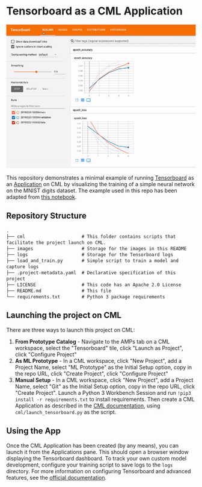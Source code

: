 # Tensorboard as a CML Application

[![Tensorboard](images/tensorboard.gif)](https://www.tensorflow.org/tensorboard)

This repository demonstrates a minimal example of running [Tensorboard](https://www.tensorflow.org/tensorboard) as an [Application](https://docs.cloudera.com/machine-learning/cloud/applications/topics/ml-applications.html) on CML by visualizing the training of a simple neural network on the MNIST digits dataset. The example used in this repo has been adapted from [this notebook](https://github.com/tensorflow/tensorboard/blob/master/docs/get_started.ipynb[).

## Repository Structure

```
.
├── cml                     # This folder contains scripts that facilitate the project launch on CML.
├── images                  # Storage for the images in this README
├── logs                    # Storage for the Tensorboard logs
├── load_and_train.py       # Simple script to train a model and capture logs
├── .project-metadata.yaml  # Declarative specification of this project
├── LICENSE                 # This code has an Apache 2.0 License
├── README.md               # This file
└── requirements.txt        # Python 3 package requirements
```



## Launching the project on CML

There are three ways to launch this project on CML:

1. **From Prototype Catalog** - Navigate to the AMPs tab on a CML workspace, select the "Tensorboard" tile, click "Launch as Project", click "Configure Project"
2. **As ML Prototype** - In a CML workspace, click "New Project", add a Project Name, select "ML Prototype" as the Initial Setup option, copy in the repo URL, click "Create Project", click "Configure Project"
3. **Manual Setup** - In a CML workspace, click "New Project", add a Project Name, select "Git" as the Initial Setup option, copy in the repo URL, click "Create Project". Launch a Python 3 Workbench Session and run `!pip3 install -r requirements.txt` to install requirements. Then create a CML Application as described in the [CML documentation](https://docs.cloudera.com/machine-learning/1.1/applications/topics/ml-applications.html), using `cml/launch_tensorboard.py` as the script.

## Using the App

Once the CML Application has been created (by any means), you can launch it from the Applications pane. This should open a browser window displaying the Tensorboard dashboard. To track your own custom model development, configure your training script to save logs to the `logs` directory. For more information on configuring Tensorboard and advanced features, see the [official documentation](https://www.tensorflow.org/tensorboard/get_started).